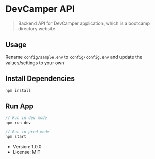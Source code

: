 # DevCamper API

> Backend API for DevCamper application, which is a bootcamp directory website

## Usage

Rename `config/sample.env` to `config/config.env` and update the values/settings to your own

## Install Dependencies
```
npm install
```

## Run App
```js
// Run in dev mode
npm run dev

// Run in prod mode
npm start
```

- Version: 1.0.0
- License: MIT